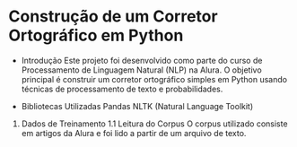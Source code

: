 # Construção de um Corretor Ortográfico em Python

* Introdução
Este projeto foi desenvolvido como parte do curso de Processamento de Linguagem Natural (NLP) na Alura. O objetivo principal é construir um corretor ortográfico simples em Python usando técnicas de processamento de texto e probabilidades.

* Bibliotecas Utilizadas
Pandas
NLTK (Natural Language Toolkit)

1. Dados de Treinamento
1.1 Leitura do Corpus
O corpus utilizado consiste em artigos da Alura e foi lido a partir de um arquivo de texto.
